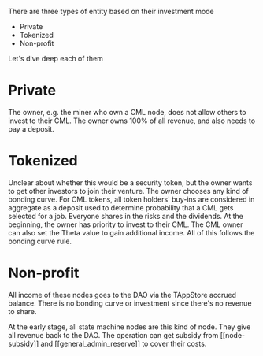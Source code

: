There are three types of entity based on their investment mode
- Private
- Tokenized
- Non-profit

Let's dive deep each of them

# Private
The owner, e.g. the miner who own a CML node, does not allow others to invest to their CML. The owner owns 100% of all revenue, and also needs to pay a deposit.

# Tokenized
Unclear about whether this would be a security token, but the owner wants to get other investors to join their venture. The owner chooses any kind of bonding curve. For CML tokens, all token holders' buy-ins are considered in aggregate as a deposit used to determine probability that a CML gets selected for a job. Everyone shares in the risks and the dividends. At the beginning, the owner has priority to invest to their CML. The CML owner can also set the Theta value to gain additional income. All of this follows the bonding curve rule.

# Non-profit
All income of these nodes goes to the DAO via the TAppStore accrued balance. There is no bonding curve or investment since there's no revenue to share. 

At the early stage, all state machine nodes are this kind of node. They give all revenue back to the DAO. The operation can get subsidy from [[node-subsidy]] and [[general_admin_reserve]] to cover their costs.


